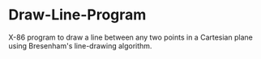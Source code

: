 # Draw-Line-Program
X-86 program to draw a line between any two points in a Cartesian plane using Bresenham's line-drawing algorithm.
